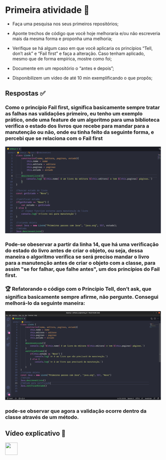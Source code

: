 # Primeira atividade 🎯 
* Faça uma pesquisa nos seus primeiros repositórios;

* Aponte trechos de código que você hoje melhoraria e/ou não escreveria mais da mesma forma e proponha uma melhoria;

* Verifique se há algum caso em que você aplicaria os princípios “Tell, don’t ask” e “Fail first” e faça a alteração. Caso tenham aplicado, mesmo que de forma empírica, mostre como foi;


* Documente em um repositório o “antes e depois”;


* Disponibilizem um vídeo de até 10 min exemplificando o que propôs;

## Respostas ✅
### Como o princípio Fail first, significa basicamente sempre tratar as falhas nas validações primeiro, eu tenho um exemplo prático, onde uma feature de  um algoritmo para uma biblioteca verifica o estado dos livros que recebe para mandar para a manutenção ou não, onde eu tinha feito da seguinte forma, e percebi que se relaciona com o Fail first
<img src="https://github.com/jose-rgb/software_engineering_III/blob/main/.github/codeAntes.png">

### Pode-se obeservar a partir da linha 14, que há uma verificação do estado do livro antes de criar o objeto, ou seja, dessa maneira o algoritmo verifica se será preciso mandar o livro para a manutenção antes de criar o objeto com a classe, para assim "se for falhar, que falhe antes", um dos princípios do  Fail first.

### 🏆 Refatorando o código com o Príncipio Tell, don’t ask, que significa basicamente sempre afirme, não pergunte. Consegui melhorá-lo da seguinte maneira:
<img src="https://github.com/jose-rgb/software_engineering_III/blob/main/.github/codeDepois.png">

### pode-se observar que agora a validação ocorre dentro da classe através de um método.

## Vídeo explicativo 🎥
<a href="https://youtu.be/q_jSktMwHcE" target="blank"><img align="center" src="https://image.flaticon.com/icons/png/512/1384/1384060.png"  height="40" width="40" /></a>
